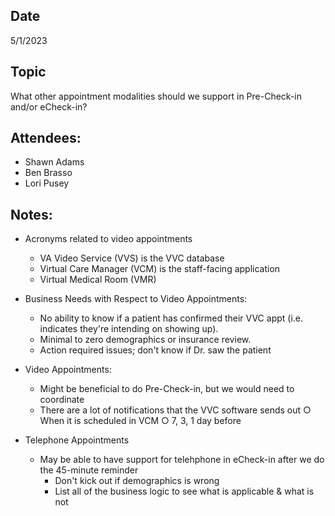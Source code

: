 ## Date
5/1/2023

## Topic
What other appointment modalities should we support in Pre-Check-in and/or eCheck-in?

## Attendees:
- Shawn Adams
- Ben Brasso
- Lori Pusey

## Notes:
- Acronyms related to video appointments
    - VA Video Service (VVS) is the VVC database
    - Virtual Care Manager (VCM) is the staff-facing application
    - Virtual Medical Room (VMR)

- Business Needs with Respect to Video Appointments:  
    - No ability to know if a patient has confirmed their VVC appt (i.e. indicates they're intending on showing up). 
    - Minimal to zero demographics or insurance review.
    - Action required issues; don't know if Dr. saw the patient

- Video Appointments:
	- Might be beneficial to do Pre-Check-in, but we would need to coordinate
	- There are a lot of notifications that the VVC software sends out 
		○ When it is scheduled in VCM
		○ 7, 3, 1 day before

- Telephone Appointments
  - May be able to have support for telehphone in eCheck-in after we do the 45-minute reminder
	  - Don't kick out if demographics is wrong
	  - List all of the business logic to see what is applicable & what is not

